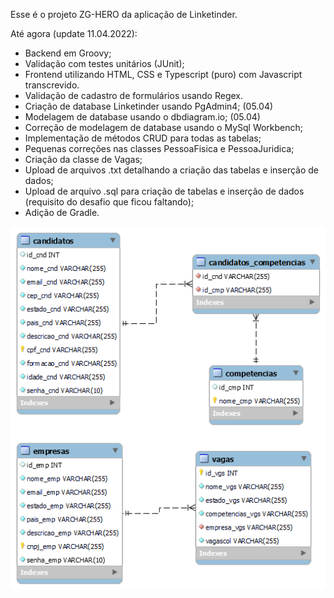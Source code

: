 Esse é o projeto ZG-HERO da aplicação de Linketinder.

Até agora (update 11.04.2022):
- Backend em Groovy;
- Validação com testes unitários (JUnit);
- Frontend utilizando HTML, CSS e Typescript (puro) com Javascript transcrevido.
- Validação de cadastro de formulários usando Regex.
- Criação de database Linketinder usando PgAdmin4; (05.04)
- Modelagem de database usando o dbdiagram.io; (05.04)
- Correção de modelagem de database usando o MySql Workbench;
- Implementação de métodos CRUD para todas as tabelas;
- Pequenas correções nas classes PessoaFisica e PessoaJuridica;
- Criação da classe de Vagas;
- Upload de arquivos .txt detalhando a criação das tabelas e inserção de dados;
- Upload de arquivo .sql para criação de tabelas e inserção de dados (requisito do desafio que ficou faltando);
- Adição de Gradle.

![imagem de modelagem do banco de dados](Database/modelo_db_v2.png)
